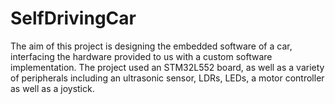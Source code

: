 # SelfDrivingCar

The aim of this project is designing the embedded software of a car, interfacing the hardware provided to us with a custom software implementation. The project used an STM32L552 board, as well as a variety of peripherals including an ultrasonic sensor, LDRs, LEDs, a motor controller as well as a joystick.
